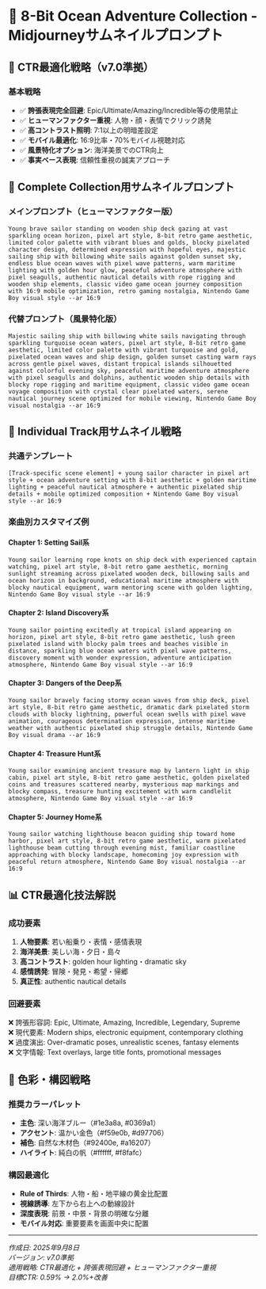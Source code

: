 # 🎨 8-Bit Ocean Adventure Collection - Midjourneyサムネイルプロンプト

## 🎯 CTR最適化戦略（v7.0準拠）

### 基本戦略
- ✅ **誇張表現完全回避**: Epic/Ultimate/Amazing/Incredible等の使用禁止
- ✅ **ヒューマンファクター重視**: 人物・顔・表情でクリック誘発
- ✅ **高コントラスト照明**: 7:1以上の明暗差設定
- ✅ **モバイル最適化**: 16:9比率・70%モバイル視聴対応
- ✅ **風景特化オプション**: 海洋美景でのCTR向上
- ✅ **事実ベース表現**: 信頼性重視の誠実アプローチ

## 🌊 Complete Collection用サムネイルプロンプト

### メインプロンプト（ヒューマンファクター版）
```
Young brave sailor standing on wooden ship deck gazing at vast sparkling ocean horizon, pixel art style, 8-bit retro game aesthetic, limited color palette with vibrant blues and golds, blocky pixelated character design, determined expression with hopeful eyes, majestic sailing ship with billowing white sails against golden sunset sky, endless blue ocean waves with pixel wave patterns, warm maritime lighting with golden hour glow, peaceful adventure atmosphere with pixel seagulls, authentic nautical details with rope rigging and wooden ship elements, classic video game ocean journey composition with 16:9 mobile optimization, retro gaming nostalgia, Nintendo Game Boy visual style --ar 16:9
```

### 代替プロンプト（風景特化版）
```
Majestic sailing ship with billowing white sails navigating through sparkling turquoise ocean waters, pixel art style, 8-bit retro game aesthetic, limited color palette with vibrant turquoise and gold, pixelated ocean waves and ship design, golden sunset casting warm rays across gentle pixel waves, distant tropical islands silhouetted against colorful evening sky, peaceful maritime adventure atmosphere with pixel seagulls and dolphins, authentic wooden ship details with blocky rope rigging and maritime equipment, classic video game ocean voyage composition with crystal clear pixelated waters, serene nautical journey scene optimized for mobile viewing, Nintendo Game Boy visual nostalgia --ar 16:9
```

## 🎵 Individual Track用サムネイル戦略

### 共通テンプレート
```
[Track-specific scene element] + young sailor character in pixel art style + ocean adventure setting with 8-bit aesthetic + golden maritime lighting + peaceful nautical atmosphere + authentic pixelated ship details + mobile optimized composition + Nintendo Game Boy visual style --ar 16:9
```

### 楽曲別カスタマイズ例

#### Chapter 1: Setting Sail系
```
Young sailor learning rope knots on ship deck with experienced captain watching, pixel art style, 8-bit retro game aesthetic, morning sunlight streaming across pixelated wooden deck, billowing sails and ocean horizon in background, educational maritime atmosphere with blocky nautical equipment, warm mentoring scene with golden lighting, Nintendo Game Boy visual style --ar 16:9
```

#### Chapter 2: Island Discovery系  
```
Young sailor pointing excitedly at tropical island appearing on horizon, pixel art style, 8-bit retro game aesthetic, lush green pixelated island with blocky palm trees and beaches visible in distance, sparkling blue ocean waters with pixel wave patterns, discovery moment with wonder expression, adventure anticipation atmosphere, Nintendo Game Boy visual style --ar 16:9
```

#### Chapter 3: Dangers of the Deep系
```
Young sailor bravely facing stormy ocean waves from ship deck, pixel art style, 8-bit retro game aesthetic, dramatic dark pixelated storm clouds with blocky lightning, powerful ocean swells with pixel wave animation, courageous determination expression, intense maritime weather with authentic pixelated ship struggle details, Nintendo Game Boy visual drama --ar 16:9
```

#### Chapter 4: Treasure Hunt系
```
Young sailor examining ancient treasure map by lantern light in ship cabin, pixel art style, 8-bit retro game aesthetic, golden pixelated coins and treasures scattered nearby, mysterious map markings and blocky compass, treasure hunting excitement with warm candlelit atmosphere, Nintendo Game Boy visual style --ar 16:9
```

#### Chapter 5: Journey Home系
```
Young sailor watching lighthouse beacon guiding ship toward home harbor, pixel art style, 8-bit retro game aesthetic, warm pixelated lighthouse beam cutting through evening mist, familiar coastline approaching with blocky landscape, homecoming joy expression with peaceful return atmosphere, Nintendo Game Boy visual nostalgia --ar 16:9
```

## 📊 CTR最適化技法解説

### 成功要素
1. **人物要素**: 若い船乗り・表情・感情表現
2. **海洋美景**: 美しい海・夕日・島々
3. **高コントラスト**: golden hour lighting・dramatic sky
4. **感情誘発**: 冒険・発見・希望・帰郷
5. **真正性**: authentic nautical details

### 回避要素
❌ 誇張形容詞: Epic, Ultimate, Amazing, Incredible, Legendary, Supreme  
❌ 現代要素: Modern ships, electronic equipment, contemporary clothing  
❌ 過度演出: Over-dramatic poses, unrealistic scenes, fantasy elements  
❌ 文字情報: Text overlays, large title fonts, promotional messages

## 🎨 色彩・構図戦略

### 推奨カラーパレット
- **主色**: 深い海洋ブルー（#1e3a8a, #0369a1）
- **アクセント**: 温かい金色（#f59e0b, #d97706）
- **補色**: 自然な木材色（#92400e, #a16207）
- **ハイライト**: 純白の帆（#ffffff, #f8fafc）

### 構図最適化
- **Rule of Thirds**: 人物・船・地平線の黄金比配置
- **視線誘導**: 左下から右上への動線設計
- **深度表現**: 前景・中景・背景の明確な分離
- **モバイル対応**: 重要要素を画面中央に配置

---

*作成日: 2025年9月8日*  
*バージョン: v7.0準拠*  
*適用戦略: CTR最適化 + 誇張表現回避 + ヒューマンファクター重視*  
*目標CTR: 0.59% → 2.0%+改善*